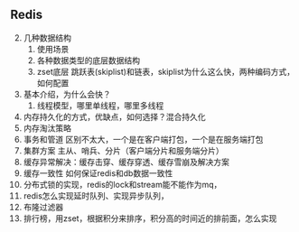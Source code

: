 ## Redis
2. 几种数据结构
    1. 使用场景
    2. 各种数据类型的底层数据结构
    3. zset底层 跳跃表(skiplist)和链表，skiplist为什么这么快，两种编码方式，如何配置
3. 基本介绍，为什么会快？
    1. 线程模型，哪里单线程，哪里多线程
4. 内存持久化的方式，优缺点，如何选择？混合持久化
5. 内存淘汰策略
6. 事务和管道 区别不太大，一个是在客户端打包，一个是在服务端打包
7. 集群方案 主从、哨兵、分片（客户端分片和服务端分片）
8. 缓存异常解决：缓存击穿、缓存穿透、缓存雪崩及解决方案
9. 缓存一致性 如何保证redis和db数据一致性
10. 分布式锁的实现，redis的lock和stream能不能作为mq，
11. redis怎么实现延时队列、实现异步队列，
12. 布隆过滤器
13. 排行榜，用zset，根据积分来排序，积分高的时间近的排前面，怎么实现
